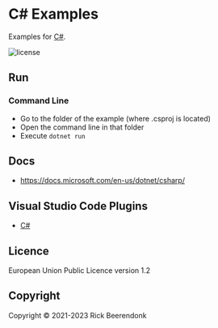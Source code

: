 # C# Examples

Examples for [C#](https://docs.microsoft.com/en-us/dotnet/csharp/).

![license](https://img.shields.io/github/license/rickbeerendonk/csharp-examples.svg)

## Run

### Command Line

- Go to the folder of the example (where .csproj is located)
- Open the command line in that folder
- Execute `dotnet run`

## Docs

- <https://docs.microsoft.com/en-us/dotnet/csharp/>

## Visual Studio Code Plugins

- [C#](https://marketplace.visualstudio.com/items?itemName=ms-dotnettools.csharp)

## Licence

European Union Public Licence version 1.2

## Copyright

Copyright © 2021-2023 Rick Beerendonk
